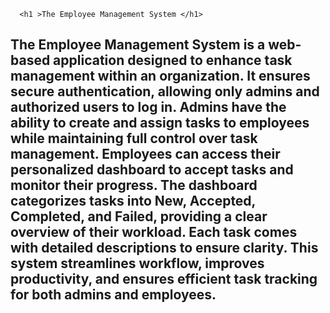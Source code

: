 

      <h1 >The Employee Management System </h1>
<h2>The Employee Management System is a web-based application designed to enhance task management within an organization. It ensures secure authentication, allowing only admins and authorized users to log in. Admins have the ability to create and assign tasks to employees while maintaining full control over task management. Employees can access their personalized dashboard to accept tasks and monitor their progress. The dashboard categorizes tasks into New, Accepted, Completed, and Failed, providing a clear overview of their workload. Each task comes with detailed descriptions to ensure clarity. This system streamlines workflow, improves productivity, and ensures efficient task tracking for both admins and employees.   
</h2>
        
   
